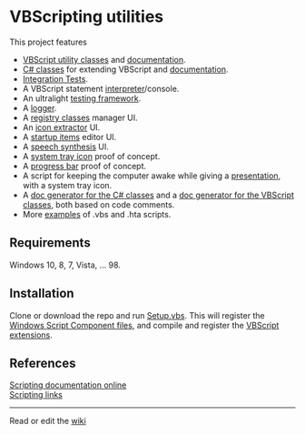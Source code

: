 # VBScripting utilities

This project features

- [VBScript utility classes] and [documentation](docs/VBScriptClasses.md).  
- [C# classes] for extending VBScript and [documentation](docs/CSharpClasses.md).  
- [Integration Tests](spec).  
- A VBScript statement [interpreter]/console.  
- An ultralight [testing framework].  
- A [logger].  
- A [registry classes] manager UI.  
- An [icon extractor] UI.  
- A [startup items] editor UI.  
- A [speech synthesis] UI.  
- A [system tray icon] proof of concept.
- A [progress bar] proof of concept.
- A script for keeping the computer awake while 
  giving a [presentation], with a system tray icon.  
- A [doc generator for the C# classes] and a [doc generator for the VBScript classes], both based on code comments.  
- More [examples] of .vbs and .hta scripts.  

## Requirements

Windows 10, 8, 7, Vista, ... 98.

## Installation

Clone or download the repo and run [Setup.vbs]. 
This will register the [Windows Script Component 
files], and compile and register the [VBScript extensions]. 

## References  

[Scripting documentation online]  
[Scripting links]

---

Read or edit the [wiki](../../wiki)

[VBScript utility classes]: class
[C# classes]: .Net
[doc generator for the C# classes]: examples/Generate-the-CSharp-docs.vbs 
[doc generator for the VBScript classes]: examples/Generate-the-VBScript-docs.vbs
[testing framework]: class/TestingFramework.vbs
[logger]: class/VBSLogger.vbs
[examples]: examples
[Setup.vbs]: Setup.vbs
[Windows Script Component files]: class/wsc
[VBScript extensions]: .Net
[registry classes]: examples/RegistryClasses.hta
[icon extractor]: examples/icon-extractor.hta
[startup items]: examples/StartItems.hta
[speech synthesis]: examples/SpeechSynthesis.hta
[speech synthesis]: examples/SpeechSynthesis.hta
[presentation]: examples/Presentation.vbs
[interpreter]: examples/VBSInterpreter.hta
[system tray icon]: .Net/test/NotifyIcon-test.vbs
[progress bar]: .Net/test/ProgressBar-test.vbs
[Scripting documentation online]: https://docs.microsoft.com/en-us/previous-versions/windows/internet-explorer/ie-developer/scripting-articles/d1et7k7c(v%3dvs.84) "docs.microsoft.com"
[Scripting links]: https://technet.microsoft.com/en-us/library/cc498722.aspx "technet.microsoft.com"

